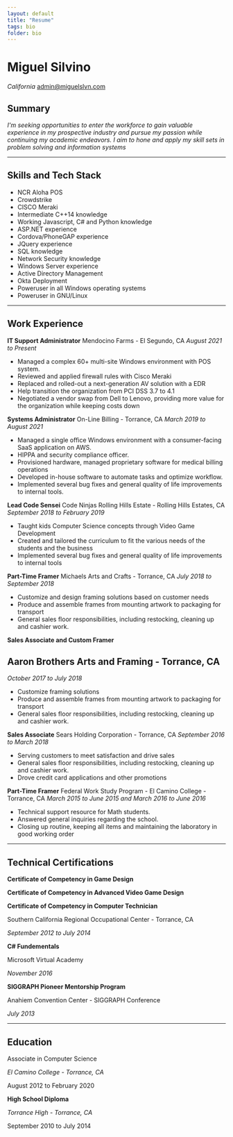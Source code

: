 ```yaml
---
layout: default
title: "Resume"
tags: bio
folder: bio
---
```


# Miguel Silvino 
*California*
[admin@miguelslvn.com](mailto:admin@gleebsal.net)

## Summary
*I'm seeking opportunities to enter the workforce to gain valuable experience in my prospective industry and pursue my passion while continuing my academic endeavors.  I aim to hone and apply my skill sets in problem solving and information systems*

------

## Skills and Tech Stack
* NCR Aloha POS
* Crowdstrike
* CISCO Meraki
* Intermediate C++14 knowledge
* Working Javascript, C# and Python knowledge
* ASP.NET experience
* Cordova/PhoneGAP experience
* JQuery experience
* SQL knowledge
* Network Security knowledge
* Windows Server experience
* Active Directory Management
* Okta Deployment
* Poweruser in all Windows operating systems
* Poweruser in GNU/Linux

----------
## Work Experience
**IT Support Administrator**
Mendocino Farms - El Segundo, CA
*August 2021 to Present*

* Managed a complex 60+ multi-site Windows environment with POS system.
* Reviewed and applied firewall rules with Cisco Meraki
* Replaced and rolled-out a next-generation AV solution with a EDR
* Help transition the organization from PCI DSS 3.7 to 4.1
* Negotiated a vendor swap from Dell to Lenovo, providing more value for the organization while keeping costs down

**Systems Administrator**
On-Line Billing - Torrance, CA 
*March 2019 to August 2021*

* Managed a single office Windows environment with a consumer-facing SaaS application on AWS.
* HIPPA and security compliance officer.
* Provisioned hardware, managed proprietary software for medical billing operations
* Developed in-house software to automate tasks and optimize workflow.
* Implemented several bug fixes and general quality of life improvements to internal tools.

**Lead Code Sensei**
Code Ninjas Rolling Hills Estate - Rolling Hills Estates, CA 
*September 2018 to February 2019*

* Taught kids Computer Science concepts through Video Game Development 
* Created and tailored the curriculum to fit the various needs of 
the students and the business 
* Implemented several bug fixes and general quality of life improvements to internal tools

**Part-Time Framer**
Michaels Arts and Crafts - Torrance, CA
*July 2018 to September 2018*

* Customize and design framing solutions based on customer needs
* Produce and assemble frames from mounting artwork to packaging for transport
* General sales floor responsibilities, including restocking, cleaning up and cashier work.

**Sales Associate and Custom Framer**
## Aaron Brothers Arts and Framing - Torrance, CA
*October 2017 to July 2018*

* Customize framing solutions
* Produce and assemble frames from mounting artwork to packaging for transport
* General sales floor responsibilities, including restocking, cleaning up and cashier work.

**Sales Associate**
Sears Holding Corporation - Torrance, CA
*September 2016 to March 2018*

* Serving customers to meet satisfaction and drive sales
* General sales floor responsibilities, including restocking, cleaning up and cashier work.
* Drove credit card applications and other promotions

**Part-Time Framer**
Federal Work Study Program  - El Camino College - Torrance, CA
*March 2015 to June 2015 and  March 2016 to June 2016*

* Technical support resource for Math students.
* Answered general inquiries regarding the school.
* Closing up routine, keeping all items and maintaining the laboratory in good working order

---
## Technical Certifications

**Certificate of Competency in Game Design**

**Certificate of Competency in Advanced Video Game Design**

**Certificate of Competency in Computer Technician**

Southern California Regional Occupational Center - Torrance, CA

*September 2012 to July 2014*

**C# Fundementals**

Microsoft Virtual Academy

*November 2016*

**SIGGRAPH Pioneer Mentorship Program**

Anahiem Convention Center - SIGGRAPH Conference

*July 2013*

-----

## Education

Associate in Computer Science

*El Camino College - Torrance, CA*

August 2012 to February 2020


**High School Diploma**

*Torrance High - Torrance, CA*

September 2010 to July 2014


